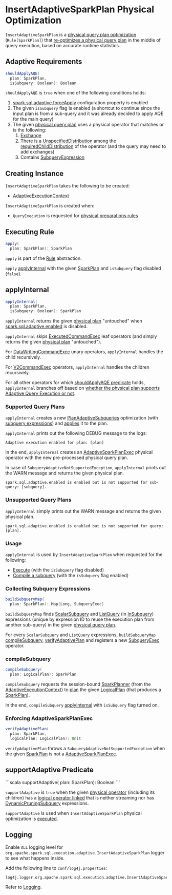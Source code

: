 # InsertAdaptiveSparkPlan Physical Optimization

`InsertAdaptiveSparkPlan` is a [physical query plan optimization](../catalyst/Rule.md) (`Rule[SparkPlan]`) that [re-optimizes a physical query plan](#apply) in the middle of query execution, based on accurate runtime statistics.

## <span id="shouldApplyAQE"> Adaptive Requirements

```scala
shouldApplyAQE(
  plan: SparkPlan,
  isSubquery: Boolean): Boolean
```

`shouldApplyAQE` is `true` when one of the following conditions holds:

1. [spark.sql.adaptive.forceApply](../configuration-properties.md#spark.sql.adaptive.forceApply) configuration property is enabled
1. The given `isSubquery` flag is enabled (a shortcut to continue since the input plan is from a sub-query and it was already decided to apply AQE for the main query)
1. The given [physical query plan](../physical-operators/SparkPlan.md) uses a physical operator that matches or is the following:
    1. [Exchange](../physical-operators/Exchange.md)
    1. There is a [UnspecifiedDistribution](../physical-operators/Distribution.md#UnspecifiedDistribution) among the [requiredChildDistribution](../physical-operators/SparkPlan.md#requiredChildDistribution) of the operator (and the query may need to add exchanges)
    1. Contains [SubqueryExpression](../expressions/SubqueryExpression.md)

## Creating Instance

`InsertAdaptiveSparkPlan` takes the following to be created:

* <span id="adaptiveExecutionContext"> [AdaptiveExecutionContext](../adaptive-query-execution/AdaptiveExecutionContext.md)

`InsertAdaptiveSparkPlan` is created when:

* `QueryExecution` is requested for [physical preparations rules](../QueryExecution.md#preparations)

## <span id="apply"> Executing Rule

```scala
apply(
  plan: SparkPlan): SparkPlan
```

`apply` is part of the [Rule](../catalyst/Rule.md#apply) abstraction.

`apply` [applyInternal](#applyInternal) with the given [SparkPlan](../physical-operators/SparkPlan.md) and `isSubquery` flag disabled (`false`).

## <span id="applyInternal"> applyInternal

```scala
applyInternal(
  plan: SparkPlan,
  isSubquery: Boolean): SparkPlan
```

`applyInternal` returns the given [physical plan](../physical-operators/SparkPlan.md) "untouched" when [spark.sql.adaptive.enabled](../configuration-properties.md#spark.sql.adaptive.enabled) is disabled.

`applyInternal` skips [ExecutedCommandExec](../physical-operators/ExecutedCommandExec.md) leaf operators (and simply returns the given [physical plan](../physical-operators/SparkPlan.md) "untouched").

For [DataWritingCommandExec](../physical-operators/DataWritingCommandExec.md) unary operators, `applyInternal` handles the child recursively.

For [V2CommandExec](../physical-operators/V2CommandExec.md) operators, `applyInternal` handles the children recursively.

For all other operators for which [shouldApplyAQE predicate](#shouldApplyAQE) holds, `applyInternal` branches off based on [whether the physical plan supports Adaptive Query Execution or not](#supportAdaptive).

### Supported Query Plans

`applyInternal` creates a new [PlanAdaptiveSubqueries](PlanAdaptiveSubqueries.md) optimization (with [subquery expressions](#buildSubqueryMap)) and [applies](AdaptiveSparkPlanExec.md#applyPhysicalRules) it to the plan.

`applyInternal` prints out the following DEBUG message to the logs:

```text
Adaptive execution enabled for plan: [plan]
```

In the end, `applyInternal` creates an [AdaptiveSparkPlanExec](AdaptiveSparkPlanExec.md) physical operator with the new pre-processed physical query plan.

In case of `SubqueryAdaptiveNotSupportedException`, `applyInternal` prints out the WARN message and returns the given physical plan.

```text
spark.sql.adaptive.enabled is enabled but is not supported for sub-query: [subquery].
```

### Unsupported Query Plans

`applyInternal` simply prints out the WARN message and returns the given physical plan.

```text
spark.sql.adaptive.enabled is enabled but is not supported for query: [plan].
```

### Usage

`applyInternal` is used by `InsertAdaptiveSparkPlan` when requested for the following:

* [Execute](#apply) (with the `isSubquery` flag disabled)
* [Compile a subquery](#compileSubquery) (with the `isSubquery` flag enabled)

### <span id="buildSubqueryMap"> Collecting Subquery Expressions

```scala
buildSubqueryMap(
  plan: SparkPlan): Map[Long, SubqueryExec]
```

`buildSubqueryMap` finds [ScalarSubquery](../expressions/ScalarSubquery) and [ListQuery](../expressions/ListQuery.md) (in [InSubquery](../expressions/InSubquery.md)) expressions (unique by expression ID to reuse the execution plan from another sub-query) in the given [physical query plan](../physical-operators/SparkPlan.md).

For every `ScalarSubquery` and `ListQuery` expressions, `buildSubqueryMap` [compileSubquery](#compileSubquery), [verifyAdaptivePlan](#verifyAdaptivePlan) and registers a new [SubqueryExec](../physical-operators/SubqueryExec.md) operator.

### <span id="compileSubquery"> compileSubquery

```scala
compileSubquery(
  plan: LogicalPlan): SparkPlan
```

`compileSubquery` requests the session-bound [SparkPlanner](../SparkPlanner.md) (from the [AdaptiveExecutionContext](#adaptiveExecutionContext)) to [plan](../execution-planning-strategies/SparkStrategies.md#plan) the given [LogicalPlan](../logical-operators/LogicalPlan.md) (that produces a [SparkPlan](../physical-operators/SparkPlan.md)).

In the end, `compileSubquery` [applyInternal](#applyInternal) with `isSubquery` flag turned on.

### <span id="verifyAdaptivePlan"> Enforcing AdaptiveSparkPlanExec

```scala
verifyAdaptivePlan(
  plan: SparkPlan,
  logicalPlan: LogicalPlan): Unit
```

`verifyAdaptivePlan` throws a `SubqueryAdaptiveNotSupportedException` when the given [SparkPlan](../physical-operators/SparkPlan.md) is not a [AdaptiveSparkPlanExec](AdaptiveSparkPlanExec.md).

## supportAdaptive Predicate

<span id="supportAdaptive">
```scala
supportAdaptive(
  plan: SparkPlan): Boolean
```

`supportAdaptive` is `true` when the given [physical operator](../physical-operators/SparkPlan.md) (including its children) has a [logical operator linked](../physical-operators/SparkPlan.md#logicalLink) that is neither streaming nor has [DynamicPruningSubquery](../expressions/DynamicPruningSubquery.md) expressions.

`supportAdaptive` is used when `InsertAdaptiveSparkPlan` physical optimization is [executed](#applyInternal).

## Logging

Enable `ALL` logging level for `org.apache.spark.sql.execution.adaptive.InsertAdaptiveSparkPlan` logger to see what happens inside.

Add the following line to `conf/log4j.properties`:

```text
log4j.logger.org.apache.spark.sql.execution.adaptive.InsertAdaptiveSparkPlan=ALL
```

Refer to [Logging](../spark-logging.md).
